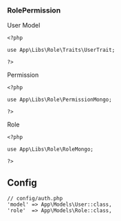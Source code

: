 ### RolePermission

User Model

```
<?php

use App\Libs\Role\Traits\UserTrait;

?>
```

Permission
```
<?php

use App\Libs\Role\PermissionMongo;

?>
```

Role
```
<?php

use App\Libs\Role\RoleMongo;

?>
```


Config
------

```
// config/auth.php
'model' => App\Models\User::class,
'role'  => App\Models\Role::class,
```
